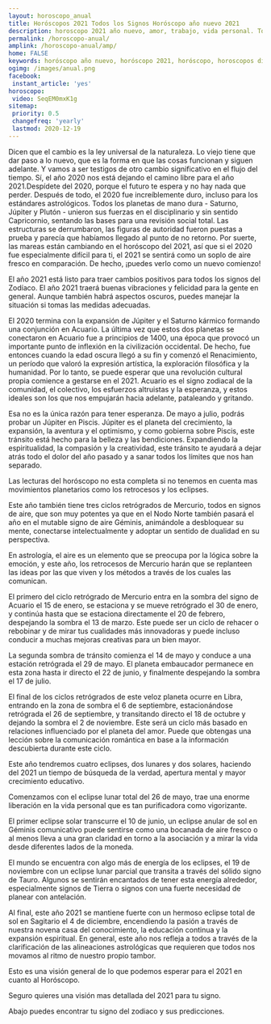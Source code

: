 ```yaml
---
layout: horoscopo_anual
title: Horóscopos 2021 Todos los Signos Horóscopo año nuevo 2021 
description: horoscopo 2021 año nuevo, amor, trabajo, vida personal. Todas las predicciones para aries, cancer, libra, virgo, capricornio, leo, sagitario, escorpio, piscis, acuario, geminis, tauro, gratis. Disfruta este año nuevo.
permalink: /horoscopo-anual/
amplink: /horoscopo-anual/amp/
home: FALSE
keywords: horóscopo año nuevo, horóscopo 2021, horóscopo, horoscopos diarios gratis del dia de hoy, horóscopo diario gratis,horóscopo ano nuevo 2021, horóscopo esperanza gracia, horoscopo 2021, horoscop, horóscopos gratis, horoscopo , horoscopo 2021 gratis, aries, cancer, libra, virgo, capricornio, leo, sagitario, escorpio, piscis, acuario, geminis, tauro, Tarot, Astrologia, Zodíaco, , horoscopo gratis,tarot en femenino,videncia gratuita,horoscopos gratuitos,horóscopos, astrologia,videncia gratis
ogimg: /images/anual.png
facebook:
 instant_article: 'yes'
horoscopo:
 video: SeqEM0mxK1g
sitemap:
 priority: 0.5
 changefreq: 'yearly'
 lastmod: 2020-12-19
---
```



Dicen que el cambio es la ley universal de la naturaleza. Lo viejo tiene que dar paso a lo nuevo, que es la forma en que las cosas funcionan y siguen adelante. Y vamos a ser testigos de otro cambio significativo en el flujo del tiempo. Sí, el año 2020 nos está dejando el camino libre para el año 2021.Despídete del 2020, porque el futuro te espera y no hay nada que perder. Después de todo, el 2020 fue increíblemente duro, incluso para los estándares astrológicos. Todos los planetas de mano dura - Saturno, Júpiter y Plutón - unieron sus fuerzas en el disciplinario y sin sentido Capricornio, sentando las bases para una revisión social total. Las estructuras se derrumbaron, las figuras de autoridad fueron puestas a prueba y parecía que habíamos llegado al punto de no retorno. Por suerte, las mareas están cambiando en el horóscopo del 2021, así que si el 2020 fue especialmente difícil para ti, el 2021 se sentirá como un soplo de aire fresco en comparación. De hecho, ¡puedes verlo como un nuevo comienzo!

El año 2021 está listo para traer cambios positivos para todos los signos del Zodíaco. El año 2021 traerá buenas vibraciones y felicidad para la gente en general. Aunque también habrá aspectos oscuros, puedes manejar la situación si tomas las medidas adecuadas.

El 2020 termina con la expansión de Júpiter y el Saturno kármico formando una conjunción en Acuario. La última vez que estos dos planetas se conectaron en Acuario fue a principios de 1400, una época que provocó un importante punto de inflexión en la civilización occidental. De hecho, fue entonces cuando la edad oscura llegó a su fin y comenzó el Renacimiento, un período que valoró la expresión artística, la exploración filosófica y la humanidad. Por lo tanto, se puede esperar que una revolución cultural propia comience a gestarse en el 2021. Acuario es el signo zodiacal de la comunidad, el colectivo, los esfuerzos altruistas y la esperanza, y estos ideales son los que nos empujarán hacia adelante, pataleando y gritando.

Esa no es la única razón para tener esperanza. De mayo a julio, podrás probar un Júpiter en Piscis. Júpiter es el planeta del crecimiento, la expansión, la aventura y el optimismo, y como gobierna sobre Piscis, este tránsito está hecho para la belleza y las bendiciones. Expandiendo la espiritualidad, la compasión y la creatividad, este tránsito te ayudará a dejar atrás todo el dolor del año pasado y a sanar todos los límites que nos han separado.

Las lecturas del horóscopo no esta completa si no tenemos en cuenta mas movimientos planetarios como los retrocesos y los eclipses.

Este año también tiene tres ciclos retrógrados de Mercurio, todos en signos de aire, que son muy potentes ya que en el Nodo Norte también pasará el año en el mutable signo de aire Géminis, animándole a desbloquear su mente, conectarse intelectualmente y adoptar un sentido de dualidad en su perspectiva.

En astrología, el aire es un elemento que se preocupa por la lógica sobre la emoción, y este año, los retrocesos de Mercurio harán que se replanteen las ideas por las que viven y los métodos a través de los cuales las comunican.

El primero del ciclo retrógrado de Mercurio entra en la sombra del signo de Acuario el 15 de enero, se estaciona y se mueve retrógrado el 30 de enero, y continúa hasta que se estaciona directamente el 20 de febrero, despejando la sombra el 13 de marzo. Este puede ser un ciclo de rehacer o rebobinar y de mirar tus cualidades más innovadoras y puede incluso conducir a muchas mejoras creativas para un bien mayor.

La segunda sombra de tránsito comienza el 14 de mayo y conduce a una estación retrógrada el 29 de mayo. El planeta embaucador permanece en esta zona hasta ir directo el 22 de junio, y finalmente despejando la sombra el 17 de julio.

El final de los ciclos retrógrados de este veloz planeta ocurre en Libra, entrando en la zona de sombra el 6 de septiembre, estacionándose retrógrada el 26 de septiembre, y transitando directo el 18 de octubre y dejando la sombra el 2 de noviembre. Este será un ciclo más basado en relaciones influenciado por el planeta del amor. Puede que obtengas una lección sobre la comunicación romántica en base a la información descubierta durante este ciclo.

Este año tendremos cuatro eclipses, dos lunares y dos solares, haciendo del 2021 un tiempo de búsqueda de la verdad, apertura mental y mayor crecimiento educativo.

Comenzamos con el eclipse lunar total del 26 de mayo, trae una enorme liberación en la vida personal que es tan purificadora como vigorizante.

El primer eclipse solar transcurre el 10 de junio, un eclipse anular de sol en Géminis comunicativo puede sentirse como una bocanada de aire fresco o al menos lleva a una gran claridad en torno a la asociación y a mirar la vida desde diferentes lados de la moneda.

El mundo se encuentra con algo más de energía de los eclipses, el 19 de noviembre con un eclipse lunar parcial que transita a través del sólido signo de Tauro. Algunos se sentirán encantados de tener esta energía alrededor, especialmente signos de Tierra o signos con una fuerte necesidad de planear con antelación.

Al final, este año 2021 se mantiene fuerte con un hermoso eclipse total de sol en Sagitario el 4 de diciembre, encendiendo la pasión a través de nuestra novena casa del conocimiento, la educación continua y la expansión espiritual. En general, este año nos refleja a todos a través de la clarificación de las alineaciones astrológicas que requieren que todos nos movamos al ritmo de nuestro propio tambor.

Esto es una visión general de lo que podemos esperar para el 2021 en cuanto al Horóscopo.

Seguro quieres una visión mas detallada del 2021 para tu signo.

Abajo puedes encontrar tu signo del zodiaco y sus predicciones.
        
